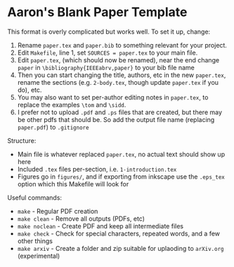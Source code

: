 # Aaron's Blank Paper Template

This format is overly complicated but works well. To set it up, change:
1. Rename `paper.tex` and `paper.bib` to something relevant for your project.
2. Edit `Makefile`, line 1, set `SOURCES = paper.tex` to your main file.
3. Edit `paper.tex`, (which should now be renamed), near the end change `paper` in `\bibliography{IEEEabrv,paper}` to your bib file name
4. Then you can start changing the title, authors, etc in the new `paper.tex`, rename the sections (e.g. `2-body.tex`, though update `paper.tex` if you do), etc.
5. You may also want to set per-author editing notes in `paper.tex`, to replace the examples `\tom` and `\sidd`.
6. I prefer not to upload `.pdf` and `.ps` files that are created, but there may be other pdfs that should be. So add the output file name (replacing `paper.pdf`) to `.gitignore` 

Structure:
* Main file is whatever replaced `paper.tex`, no actual text should show up here
* Included `.tex` files per-section, i.e. `1-introduction.tex`
* Figures go in `figures/`, and if exporting from inkscape use the `.eps_tex` option which this Makefile will look for

Useful commands:
* `make` - Regular PDF creation
* `make clean` - Remove all outputs (PDFs, etc)
* `make noclean` - Create PDF and keep all intermediate files
* `make check` - Check for special characters, repeated words, and a few other things
* `make arxiv` - Create a folder and zip suitable for uplaoding to `arXiv.org` (experimental)
